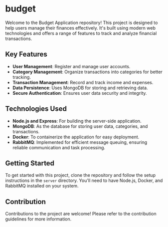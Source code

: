# budget

Welcome to the Budget Application repository! This project is designed to help users manage their finances effectively. It's built using modern web technologies and offers a range of features to track and analyze financial transactions.

## Key Features

- **User Management**: Register and manage user accounts.
- **Category Management**: Organize transactions into categories for better tracking.
- **Transaction Management**: Record and track income and expenses.
- **Data Persistence**: Uses MongoDB for storing and retrieving data.
- **Secure Authentication**: Ensures user data security and integrity.

## Technologies Used

- **Node.js and Express**: For building the server-side application.
- **MongoDB**: As the database for storing user data, categories, and transactions.
- **Docker**: To containerize the application for easy deployment.
- **RabbitMQ**: Implemented for efficient message queuing, ensuring reliable communication and task processing.

## Getting Started

To get started with this project, clone the repository and follow the setup instructions in the `server` directory. You'll need to have Node.js, Docker, and RabbitMQ installed on your system.

## Contribution

Contributions to the project are welcome! Please refer to the contribution guidelines for more information.
